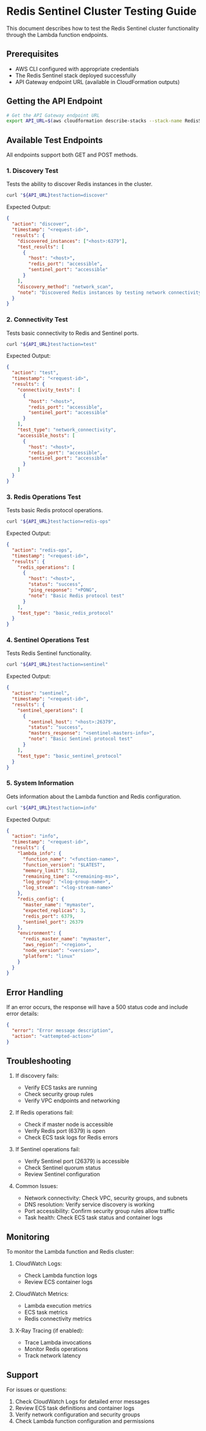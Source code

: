 # Redis Sentinel Cluster Testing Guide

This document describes how to test the Redis Sentinel cluster functionality through the Lambda function endpoints.

## Prerequisites

- AWS CLI configured with appropriate credentials
- The Redis Sentinel stack deployed successfully
- API Gateway endpoint URL (available in CloudFormation outputs)

## Getting the API Endpoint

```bash
# Get the API Gateway endpoint URL
export API_URL=$(aws cloudformation describe-stacks --stack-name RedisSentinel1Stack --query 'Stacks[0].Outputs[?OutputKey==`ApiEndpoint`].OutputValue' --output text)
```

## Available Test Endpoints

All endpoints support both GET and POST methods.

### 1. Discovery Test
Tests the ability to discover Redis instances in the cluster.

```bash
curl "${API_URL}test?action=discover"
```

Expected Output:
```json
{
  "action": "discover",
  "timestamp": "<request-id>",
  "results": {
    "discovered_instances": ["<host>:6379"],
    "test_results": [
      {
        "host": "<host>",
        "redis_port": "accessible",
        "sentinel_port": "accessible"
      }
    ],
    "discovery_method": "network_scan",
    "note": "Discovered Redis instances by testing network connectivity."
  }
}
```

### 2. Connectivity Test
Tests basic connectivity to Redis and Sentinel ports.

```bash
curl "${API_URL}test?action=test"
```

Expected Output:
```json
{
  "action": "test",
  "timestamp": "<request-id>",
  "results": {
    "connectivity_tests": [
      {
        "host": "<host>",
        "redis_port": "accessible",
        "sentinel_port": "accessible"
      }
    ],
    "test_type": "network_connectivity",
    "accessible_hosts": [
      {
        "host": "<host>",
        "redis_port": "accessible",
        "sentinel_port": "accessible"
      }
    ]
  }
}
```

### 3. Redis Operations Test
Tests basic Redis protocol operations.

```bash
curl "${API_URL}test?action=redis-ops"
```

Expected Output:
```json
{
  "action": "redis-ops",
  "timestamp": "<request-id>",
  "results": {
    "redis_operations": [
      {
        "host": "<host>",
        "status": "success",
        "ping_response": "+PONG",
        "note": "Basic Redis protocol test"
      }
    ],
    "test_type": "basic_redis_protocol"
  }
}
```

### 4. Sentinel Operations Test
Tests Redis Sentinel functionality.

```bash
curl "${API_URL}test?action=sentinel"
```

Expected Output:
```json
{
  "action": "sentinel",
  "timestamp": "<request-id>",
  "results": {
    "sentinel_operations": [
      {
        "sentinel_host": "<host>:26379",
        "status": "success",
        "masters_response": "<sentinel-masters-info>",
        "note": "Basic Sentinel protocol test"
      }
    ],
    "test_type": "basic_sentinel_protocol"
  }
}
```

### 5. System Information
Gets information about the Lambda function and Redis configuration.

```bash
curl "${API_URL}test?action=info"
```

Expected Output:
```json
{
  "action": "info",
  "timestamp": "<request-id>",
  "results": {
    "lambda_info": {
      "function_name": "<function-name>",
      "function_version": "$LATEST",
      "memory_limit": 512,
      "remaining_time": "<remaining-ms>",
      "log_group": "<log-group-name>",
      "log_stream": "<log-stream-name>"
    },
    "redis_config": {
      "master_name": "mymaster",
      "expected_replicas": 3,
      "redis_port": 6379,
      "sentinel_port": 26379
    },
    "environment": {
      "redis_master_name": "mymaster",
      "aws_region": "<region>",
      "node_version": "<version>",
      "platform": "linux"
    }
  }
}
```

## Error Handling

If an error occurs, the response will have a 500 status code and include error details:

```json
{
  "error": "Error message description",
  "action": "<attempted-action>"
}
```

## Troubleshooting

1. If discovery fails:
   - Verify ECS tasks are running
   - Check security group rules
   - Verify VPC endpoints and networking

2. If Redis operations fail:
   - Check if master node is accessible
   - Verify Redis port (6379) is open
   - Check ECS task logs for Redis errors

3. If Sentinel operations fail:
   - Verify Sentinel port (26379) is accessible
   - Check Sentinel quorum status
   - Review Sentinel configuration

4. Common Issues:
   - Network connectivity: Check VPC, security groups, and subnets
   - DNS resolution: Verify service discovery is working
   - Port accessibility: Confirm security group rules allow traffic
   - Task health: Check ECS task status and container logs

## Monitoring

To monitor the Lambda function and Redis cluster:

1. CloudWatch Logs:
   - Check Lambda function logs
   - Review ECS container logs

2. CloudWatch Metrics:
   - Lambda execution metrics
   - ECS task metrics
   - Redis connectivity metrics

3. X-Ray Tracing (if enabled):
   - Trace Lambda invocations
   - Monitor Redis operations
   - Track network latency

## Support

For issues or questions:
1. Check CloudWatch Logs for detailed error messages
2. Review ECS task definitions and container logs
3. Verify network configuration and security groups
4. Check Lambda function configuration and permissions
